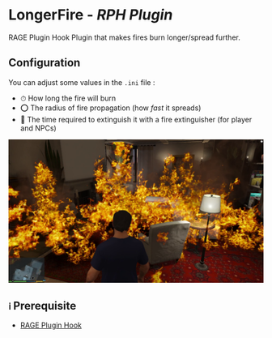 ﻿# LongerFire - *RPH Plugin*

RAGE Plugin Hook Plugin that makes fires burn longer/spread further.

## Configuration
You can adjust some values in the `.ini` file :
- ⏱ How long the fire will burn
- ⭕ The radius of fire propagation (how *fast* it spreads)
- 🧯 The time required to extinguish it with a fire extinguisher (for player and NPCs)

![Overview screenshot](example.png)

## `ℹ` Prerequisite
- [RAGE Plugin Hook](https://ragepluginhook.net/Downloads.aspx)
